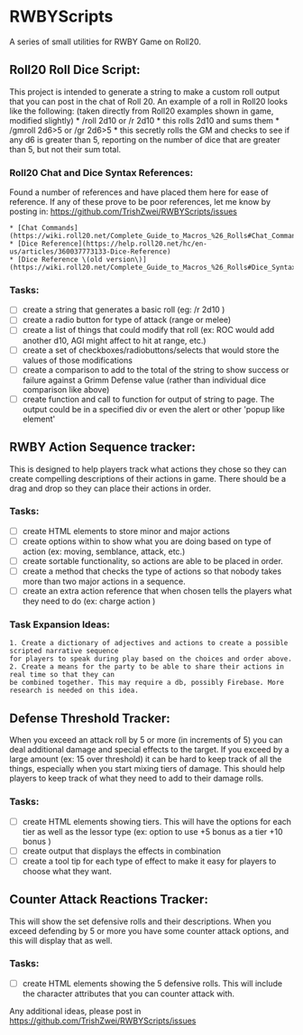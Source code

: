 # RWBYScripts
 A series of small utilities for RWBY Game on Roll20.

## Roll20 Roll Dice Script:
This project is intended to generate a string to make a custom roll output that you can post in the chat of Roll 20. An example of a roll in Roll20 looks like the following: \(taken directly from Roll20 examples shown in game, modified slightly\) 
    * /roll 2d10 or /r 2d10
        * this rolls 2d10 and sums them
    * /gmroll 2d6>5 or /gr 2d6>5
        * this secretly rolls the GM and checks to see if any d6 is greater than 5, reporting on the number of dice that are greater than 5, but not their sum total.
### Roll20 Chat and Dice Syntax References:
Found a number of references and have placed them here for ease of reference. If any of these prove to be poor references, let me know by posting in: https://github.com/TrishZwei/RWBYScripts/issues

    * [Chat Commands](https://wiki.roll20.net/Complete_Guide_to_Macros_%26_Rolls#Chat_Commands) 
    * [Dice Reference](https://help.roll20.net/hc/en-us/articles/360037773133-Dice-Reference)
    * [Dice Reference \(old version\)](https://wiki.roll20.net/Complete_Guide_to_Macros_%26_Rolls#Dice_Syntax)

### Tasks: 
- [ ] create a string that generates a basic roll \(eg: /r 2d10 \)
- [ ] create a radio button for type of attack \(range or melee\) 
- [ ] create a list of things that could modify that roll \(ex: ROC would add another d10, AGI might affect to hit at range, etc.\)
- [ ] create a set of checkboxes/radiobuttons/selects that would store the values of those modifications
- [ ] create a comparison to add to the total of the string to show success or failure against a Grimm Defense value \(rather than individual dice comparison like above\)
- [ ] create function and call to function for output of string to page. The output could be in a specified div or even the alert or other 'popup like element'

## RWBY Action Sequence tracker:
This is designed to help players track what actions they chose so they can create compelling descriptions of their actions in game. There should be a drag and drop so they can place their actions in order.

### Tasks: 
- [ ] create HTML elements to store minor and major actions 
- [ ] create options within to show what you are doing based on type of action \(ex: moving, semblance, attack, etc.\)
- [ ] create sortable functionality, so actions are able to be placed in order.
- [ ] create a method that checks the type of actions so that nobody takes more than two major actions in a sequence.
- [ ] create an extra action reference that when chosen tells the players what they need to do \(ex: charge action \)

### Task Expansion Ideas:
    1. Create a dictionary of adjectives and actions to create a possible scripted narrative sequence 
    for players to speak during play based on the choices and order above.
    2. Create a means for the party to be able to share their actions in real time so that they can 
    be combined together. This may require a db, possibly Firebase. More research is needed on this idea.

## Defense Threshold Tracker:
When you exceed an attack roll by 5 or more \(in increments of 5\) you can deal additional damage and special effects to the target. If you exceed by a large amount \(ex: 15 over threshold\) it can be hard to keep track of all the things, especially when you start mixing tiers of damage. This should help players to keep track of what they need to add to their damage rolls.

### Tasks: 
- [ ] create HTML elements showing tiers. This will have the options for each tier as well as the lessor type \(ex: option to use +5 bonus as a tier +10 bonus \)
- [ ] create output that displays the effects in combination
- [ ] create a tool tip for each type of effect to make it easy for players to choose what they want.

## Counter Attack Reactions Tracker:
This will show the set defensive rolls and their descriptions. When you exceed defending by 5 or more you have some counter attack options, and this will display that as well. 
### Tasks: 
- [ ] create HTML elements showing the 5 defensive rolls. This will include the character attributes that you can counter attack with. 


Any additional ideas, please post in https://github.com/TrishZwei/RWBYScripts/issues 



